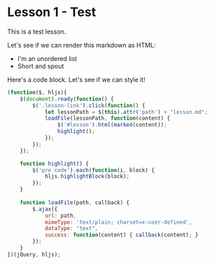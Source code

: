 # Lesson 1 - Test

This is a test lesson.

Let's see if we can render this markdown as HTML:
- I'm an unordered list
- Short and spout

Here's a code block. Let's see if we can style it!
```js
(function($, hljs){
    $(document).ready(function() {
        $('.lesson-link').click(function() {
            let lessonPath = $(this).attr('path') + "lesson.md";
            loadFile(lessonPath, function(content) {
                $('#lesson').html(marked(content));           
                highlight();
            });
        });
    }); 

    function highlight() {
        $('pre code').each(function(i, block) {
            hljs.highlightBlock(block);
        });
    }
    
    function loadFile(path, callback) {
        $.ajax({
            url: path,
            mimeType: 'text/plain; charset=x-user-defined',
            dataType: "text",
            success: function(content) { callback(content); } 
        });
    }
})(jQuery, hljs);
```
